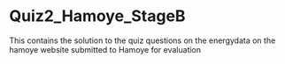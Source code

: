 # Quiz2_Hamoye_StageB

This contains the solution to the quiz questions on the energydata on the hamoye website submitted to Hamoye for evaluation
